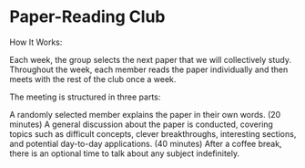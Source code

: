 # Paper-Reading Club

How It Works:

Each week, the group selects the next paper that we will collectively study. Throughout the week, each member reads the paper individually and then meets with the rest of the club once a week.

The meeting is structured in three parts:

A randomly selected member explains the paper in their own words. (20 minutes)
A general discussion about the paper is conducted, covering topics such as difficult concepts, clever breakthroughs, interesting sections, and potential day-to-day applications. (40 minutes)
After a coffee break, there is an optional time to talk about any subject indefinitely.
